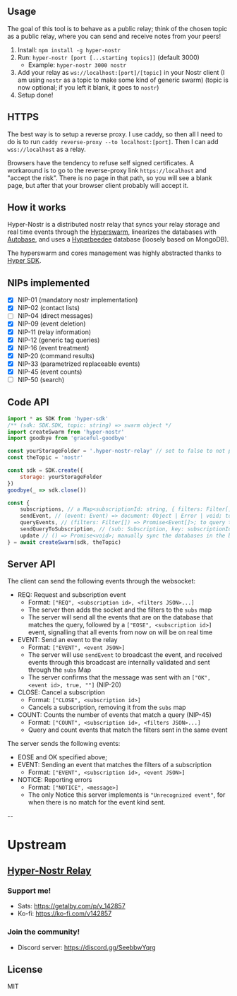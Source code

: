 
## Usage
The goal of this tool is to behave as a public relay; think of the chosen topic as a public relay, where you can send and receive notes from your peers!
1. Install: `npm install -g hyper-nostr`
2. Run: `hyper-nostr [port [...starting topics]]` (default 3000)
    - Example: `hyper-nostr 3000 nostr`
3. Add your relay as `ws://localhost:[port]/[topic]` in your Nostr client (I am using `nostr` as a topic to make some kind of generic swarm) (topic is now optional; if you left it blank, it goes to `nostr`)
4. Setup done!
## HTTPS
The best way is to setup a reverse proxy. I use caddy, so then all I need to do is to run `caddy reverse-proxy --to localhost:[port]`.
Then I can add `wss://localhost` as a relay.

Browsers have the tendency to refuse self signed certificates. A workaround is to go to the reverse-proxy link `https://localhost` and "accept the risk". There is no page in that path, so you will see a blank page, but after that your browser client probably will accept it.
## How it works
Hyper-Nostr is a distributed nostr relay that syncs your relay storage and real time events through the [Hyperswarm](https://github.com/holepunchto/hyperswarm), linearizes the databases with [Autobase](https://github.com/holepunchto/autobase), and uses a [Hyperbeedee](https://github.com/Telios-org/hyperdeebee) database (loosely based on MongoDB).

The hyperswarm and cores management was highly abstracted thanks to [Hyper SDK](https://github.com/rangermauve/hyper-sdk).
## NIPs implemented
- [x] NIP-01 (mandatory nostr implementation)
- [x] NIP-02 (contact lists)
- [ ] NIP-04 (direct messages)
- [x] NIP-09 (event deletion)
- [x] NIP-11 (relay information)
- [x] NIP-12 (generic tag queries)
- [x] NIP-16 (event treatment)
- [x] NIP-20 (command results)
- [x] NIP-33 (parametrized replaceable events)
- [x] NIP-45 (event counts)
- [ ] NIP-50 (search)

## Code API
```js
import * as SDK from 'hyper-sdk'
/** (sdk: SDK.SDK, topic: string) => swarm object */
import createSwarm from 'hyper-nostr'
import goodbye from 'graceful-goodbye'

const yourStorageFolder = '.hyper-nostr-relay' // set to false to not persist
const theTopic = 'nostr'

const sdk = SDK.create({
    storage: yourStorageFolder
})
goodbye(_ => sdk.close())

const { 
    subscriptions, // a Map<subscriptionId: string, { filters: Filter[], socket: WebSocket, receivedEvents: Set<id: Number> }> object
    sendEvent, // (event: Event) => document: Object | Error | void; to send an Nostr Event to the peers and the local database.
    queryEvents, // (filters: Filter[]) => Promise<Event[]>; to query the database for the events that match the list of filters 
    sendQueryToSubscription, // (sub: Subscription, key: subscriptionId, opts: { hasLimit: Boolean }) => Promise<void> // Write the events to the socket; internally includes each id on receivedEvents and dont send duplicated events
    update // () => Promise<void>; manually sync the databases in the background
} = await createSwarm(sdk, theTopic)
```
## Server API
The client can send the following events through the websocket:
- REQ: Request and subscription event
    - Format: `["REQ", <subscription id>, <filters JSON>...]`
    - The server then adds the socket and the filters to the `subs` map
    - The server will send all the events that are on the database that matches the query, followed by a `["EOSE", <subscription id>]` event, signalling that all events from now on will be on real time
- EVENT: Send an event to the relay
    - Format: `["EVENT", <event JSON>]`
    - The server will use `sendEvent` to broadcast the event, and received events through this broadcast are internally validated and sent through the `subs` Map
    - The server confirms that the message was sent with an `["OK", <event id>, true, ""]` (NIP-20)
- CLOSE: Cancel a subscription
    - Format: `["CLOSE", <subscription id>]`
    - Cancels a subscription, removing it from the `subs` map
- COUNT: Counts the number of events that match a query (NIP-45)
    - Format: `["COUNT", <subscription id>, <filters JSON>...]`
    - Query and count events that match the filters sent in the same event

The server sends the following events:
- EOSE and OK specified above;
- EVENT: Sending an event that matches the filters of a subscription
    - Format: `["EVENT", <subscription id>, <event JSON>]`
- NOTICE: Reporting errors
    - Format: `["NOTICE", <message>]`
    - The only Notice this server implements is `"Unrecognized event"`, for when there is no match for the event kind sent.

--
    
# Upstream 

## [Hyper-Nostr Relay](https://github.com/Ruulul/hyper-nostr.git)
### Support me!
- Sats: https://getalby.com/p/v_142857
- Ko-fi: https://ko-fi.com/v142857
### Join the community!
- Discord server: https://discord.gg/SeebbwYqrg



## License
MIT
